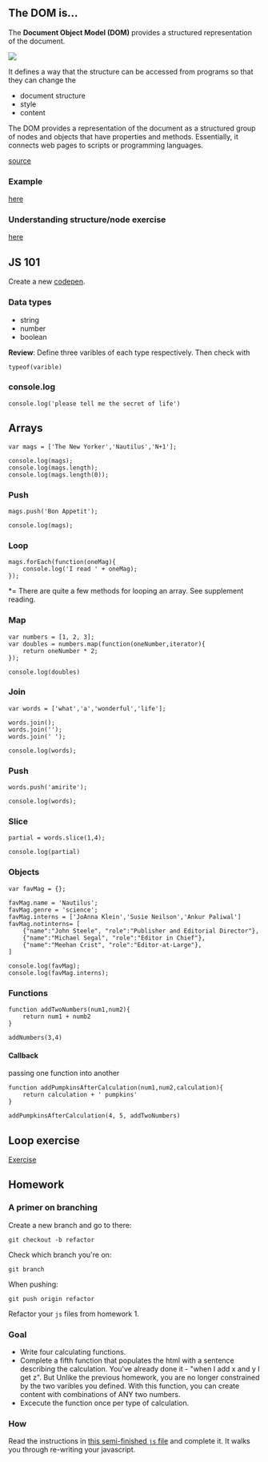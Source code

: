 ## The DOM is...

The **Document Object Model (DOM)** provides a structured representation of the document.

![](https://images.duckduckgo.com/iu/?u=http%3A%2F%2F2.bp.blogspot.com%2F-uMWOLkKV8a8%2FT3ZsRGVeYOI%2FAAAAAAAAA40%2FuRein5dtTyk%2Fs1600%2FWeather%2BStormy%2BTree%2BMap%2B4.jpg&f=1)

It defines a way that the structure can be accessed from programs so that they can change the

- document structure
- style
- content

The DOM provides a representation of the document as a structured group of nodes and objects that have properties and methods. Essentially, it connects web pages to scripts or programming languages.

[source](https://developer.mozilla.org/en-US/docs/Web/API/Document_Object_Model/Introduction)

### Example

[here](https://jueyang.github.io/get-crafty/illustrate.html)

### Understanding structure/node exercise

[here](http://codepen.io/anon/pen/Qyorqv?editors=1011)

## JS 101

Create a new [codepen](http://codepen.io).

### Data types

- string
- number
- boolean

**Review**: Define three varibles of each type respectively. Then check with

`typeof(varible)`

### console.log

`console.log('please tell me the secret of life')`

## Arrays

```
var mags = ['The New Yorker','Nautilus','N+1'];

console.log(mags);
console.log(mags.length);
console.log(mags.length(0));
```

### Push

```
mags.push('Bon Appetit');

console.log(mags);
```

### Loop

```
mags.forEach(function(oneMag){
	console.log('I read ' + oneMag);
});
```

*= There are quite a few methods for looping an array. See supplement reading.

### Map

```
var numbers = [1, 2, 3];
var doubles = numbers.map(function(oneNumber,iterator){
	return oneNumber * 2;	
});

console.log(doubles)
```

### Join

```
var words = ['what','a','wonderful','life'];

words.join();
words.join('');
words.join(' ');

console.log(words);
```

### Push

```
words.push('amirite');

console.log(words);
```

### Slice

```
partial = words.slice(1,4);

console.log(partial)
```

### Objects

```
var favMag = {};

favMag.name = 'Nautilus';
favMag.genre = 'science';
favMag.interns = ['JoAnna Klein','Susie Neilson','Ankur Paliwal']
favMag.notinterns= [
	{"name":"John Steele", "role":"Publisher and Editorial Director"},
	{"name":"Michael Segal", "role":"Editor in Chief"},
	{"name":"Meehan Crist", "role":"Editor-at-Large"},
]

console.log(favMag);
console.log(favMag.interns);
```

### Functions

```
function addTwoNumbers(num1,num2){
	return num1 + numb2
}

addNumbers(3,4)
```

#### Callback

passing one function into another

```
function addPumpkinsAfterCalculation(num1,num2,calculation){
	return calculation + ' pumpkins'
}

addPumpkinsAfterCalculation(4, 5, addTwoNumbers)
```

## Loop exercise

[Exercise](http://codepen.io/anon/pen/obVdxJ?editors=1010)

## Homework

### A primer on branching

Create a new branch and go to there:

`git checkout -b refactor`

Check which branch you're on:

`git branch`

When pushing:

`git push origin refactor`

Refactor your `js` files from homework 1.

### Goal

- Write four calculating functions.
- Complete a fifth function that populates the html with a sentence describing the calculation. You've already done it - "when I add x and y I get z". But Unlike the previous homework, you are no longer constrained by the two varibles you defined. With this function, you can create content with combinations of ANY two numbers.
- Excecute the function once per type of calculation.

### How

Read the instructions in [this semi-finished `js` file](https://gist.github.com/jueyang/c2190c014421de494e0b) and complete it. It walks you through re-writing your javascript.
